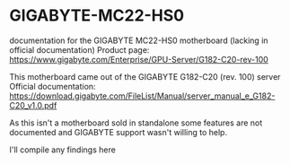 # GIGABYTE-MC22-HS0
documentation for the GIGABYTE MC22-HS0 motherboard (lacking in official documentation)
Product page: https://www.gigabyte.com/Enterprise/GPU-Server/G182-C20-rev-100

This motherboard came out of the GIGABYTE G182-C20 (rev. 100) server
Official documentation: https://download.gigabyte.com/FileList/Manual/server_manual_e_G182-C20_v1.0.pdf

As this isn't a motherboard sold in standalone some features are not documented and GIGABYTE support wasn't willing to help.

I'll compile any findings here
